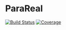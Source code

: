 # ParaReal

[![Build Status](https://gitlab.mpi-magdeburg.mpg.de/jschulze/ParaReal.jl/badges/master/pipeline.svg)](https://gitlab.mpi-magdeburg.mpg.de/jschulze/ParaReal.jl/pipelines)
[![Coverage](https://gitlab.mpi-magdeburg.mpg.de/jschulze/ParaReal.jl/badges/master/coverage.svg)](https://gitlab.mpi-magdeburg.mpg.de/jschulze/ParaReal.jl/commits/master)
